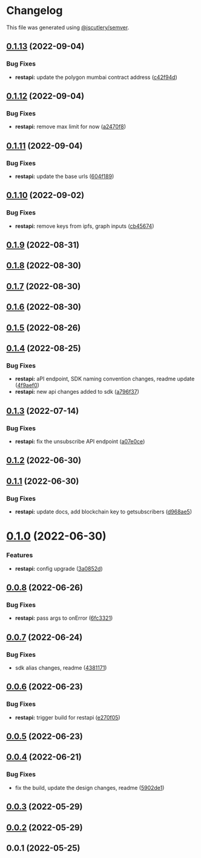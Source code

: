 # Changelog

This file was generated using [@jscutlery/semver](https://github.com/jscutlery/semver).

## [0.1.13](https://github.com/ethereum-push-notification-service/epns-sdk/compare/restapi-0.1.12...restapi-0.1.13) (2022-09-04)


### Bug Fixes

* **restapi:** update the polygon mumbai contract address ([c42f94d](https://github.com/ethereum-push-notification-service/epns-sdk/commit/c42f94db2e453df3cdb376ab4269d521e48c07ad))



## [0.1.12](https://github.com/ethereum-push-notification-service/epns-sdk/compare/restapi-0.1.11...restapi-0.1.12) (2022-09-04)


### Bug Fixes

* **restapi:** remove max limit for now ([a2470f8](https://github.com/ethereum-push-notification-service/epns-sdk/commit/a2470f8b1028879e9feeb45ba589f4db18654b36))



## [0.1.11](https://github.com/ethereum-push-notification-service/epns-sdk/compare/restapi-0.1.10...restapi-0.1.11) (2022-09-04)


### Bug Fixes

* **restapi:** update the base urls ([604f189](https://github.com/ethereum-push-notification-service/epns-sdk/commit/604f189dcf3503200193b2f73c00ebd7cda2dbaa))



## [0.1.10](https://github.com/ethereum-push-notification-service/epns-sdk/compare/restapi-0.1.9...restapi-0.1.10) (2022-09-02)


### Bug Fixes

* **restapi:** remove keys from ipfs, graph inputs ([cb45674](https://github.com/ethereum-push-notification-service/epns-sdk/commit/cb45674246a9aea5a7f4b90614f674c16fcf473b))



## [0.1.9](https://github.com/ethereum-push-notification-service/epns-sdk/compare/restapi-0.1.8...restapi-0.1.9) (2022-08-31)



## [0.1.8](https://github.com/ethereum-push-notification-service/epns-sdk/compare/restapi-0.1.7...restapi-0.1.8) (2022-08-30)



## [0.1.7](https://github.com/ethereum-push-notification-service/epns-sdk/compare/restapi-0.1.6...restapi-0.1.7) (2022-08-30)



## [0.1.6](https://github.com/ethereum-push-notification-service/epns-sdk/compare/restapi-0.1.5...restapi-0.1.6) (2022-08-30)



## [0.1.5](https://github.com/ethereum-push-notification-service/epns-sdk/compare/restapi-0.1.4...restapi-0.1.5) (2022-08-26)



## [0.1.4](https://github.com/ethereum-push-notification-service/epns-sdk/compare/restapi-0.1.3...restapi-0.1.4) (2022-08-25)


### Bug Fixes

* **restapi:** aPI endpoint, SDK naming convention changes, readme update ([4f9aef0](https://github.com/ethereum-push-notification-service/epns-sdk/commit/4f9aef09eb54843706c11d3abbc98067e037248a))
* **restapi:** new api changes added to sdk ([a796f37](https://github.com/ethereum-push-notification-service/epns-sdk/commit/a796f372c1fe7ec20d672e8ee2b835c0f457d61d))



## [0.1.3](https://github.com/ethereum-push-notification-service/epns-sdk/compare/restapi-0.1.2...restapi-0.1.3) (2022-07-14)


### Bug Fixes

* **restapi:** fix the unsubscribe API endpoint ([a07e0ce](https://github.com/ethereum-push-notification-service/epns-sdk/commit/a07e0cea93b3f9da0547475b5f7970cb82b87eee))



## [0.1.2](https://github.com/ethereum-push-notification-service/epns-sdk/compare/restapi-0.1.1...restapi-0.1.2) (2022-06-30)



## [0.1.1](https://github.com/ethereum-push-notification-service/epns-sdk/compare/restapi-0.1.0...restapi-0.1.1) (2022-06-30)


### Bug Fixes

* **restapi:** update docs, add blockchain key to getsubscribers ([d968ae5](https://github.com/ethereum-push-notification-service/epns-sdk/commit/d968ae5423d90ddb9950841d7739f0eed663f967))



# [0.1.0](https://github.com/ethereum-push-notification-service/epns-sdk/compare/restapi-0.0.8...restapi-0.1.0) (2022-06-30)


### Features

* **restapi:** config upgrade ([3a0852d](https://github.com/ethereum-push-notification-service/epns-sdk/commit/3a0852dd0e8fdb73f1bc34d151fcb5ba772edf25))



## [0.0.8](https://github.com/ethereum-push-notification-service/epns-sdk/compare/restapi-0.0.7...restapi-0.0.8) (2022-06-26)


### Bug Fixes

* **restapi:** pass args to onError ([6fc3321](https://github.com/ethereum-push-notification-service/epns-sdk/commit/6fc3321ef25eb1096f9b09f5896ae41280ad7e61))



## [0.0.7](https://github.com/ethereum-push-notification-service/epns-sdk/compare/restapi-0.0.6...restapi-0.0.7) (2022-06-24)


### Bug Fixes

* sdk alias changes, readme ([4381171](https://github.com/ethereum-push-notification-service/epns-sdk/commit/4381171eabb56d359822258e5f3001432a520849))



## [0.0.6](https://github.com/ethereum-push-notification-service/epns-sdk/compare/restapi-0.0.5...restapi-0.0.6) (2022-06-23)


### Bug Fixes

* **restapi:** trigger build for restapi ([e270f05](https://github.com/ethereum-push-notification-service/epns-sdk/commit/e270f05996ef6d5a9b9cf97224d56df41698623b))



## [0.0.5](https://github.com/ethereum-push-notification-service/epns-sdk/compare/restapi-0.0.4...restapi-0.0.5) (2022-06-23)



## [0.0.4](https://github.com/ethereum-push-notification-service/epns-sdk/compare/restapi-0.0.3...restapi-0.0.4) (2022-06-21)


### Bug Fixes

* fix the build, update the design changes, readme ([5902de1](https://github.com/ethereum-push-notification-service/epns-sdk/commit/5902de19ff981755bb777b59e6e7a16b4df2b278))



## [0.0.3](https://github.com/ethereum-push-notification-service/epns-sdk/compare/restapi-0.0.2...restapi-0.0.3) (2022-05-29)



## [0.0.2](https://github.com/ethereum-push-notification-service/epns-sdk/compare/restapi-0.0.1...restapi-0.0.2) (2022-05-29)



## 0.0.1 (2022-05-25)
